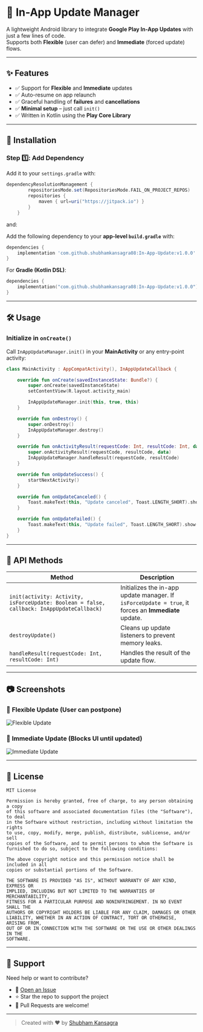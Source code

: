 # 📲 In-App Update Manager

A lightweight Android library to integrate **Google Play In-App Updates** with just a few lines of code.  
Supports both **Flexible** (user can defer) and **Immediate** (forced update) flows.

---

## ✨ Features

- ✅ Support for **Flexible** and **Immediate** updates  
- ✅ Auto-resume on app relaunch  
- ✅ Graceful handling of **failures** and **cancellations**  
- ✅ **Minimal setup** – just call `init()`  
- ✅ Written in Kotlin using the **Play Core Library**  

---

## 🚀 Installation

### Step 1️⃣: Add Dependency  

Add it to your `settings.gradle` with:

```gradle
dependencyResolutionManagement {
		repositoriesMode.set(RepositoriesMode.FAIL_ON_PROJECT_REPOS)
		repositories {
			maven { url=uri("https://jitpack.io") }
		}
	}
```

and:

Add the following dependency to your **app-level `build.gradle`** with:

```gradle
dependencies {
    implementation 'com.github.shubhamkansagra08:In-App-Update:v1.0.0'
}
```

For **Gradle (Kotlin DSL)**:

```kotlin
dependencies {
    implementation("com.github.shubhamkansagra08:In-App-Update:v1.0.0")
}
```
---
## 🛠️ Usage

### Initialize in `onCreate()`
Call `InAppUpdateManager.init()` in your **MainActivity** or any entry-point activity:

```kotlin
class MainActivity : AppCompatActivity(), InAppUpdateCallback {

    override fun onCreate(savedInstanceState: Bundle?) {
        super.onCreate(savedInstanceState)
        setContentView(R.layout.activity_main)

        InAppUpdateManager.init(this, true, this)
    }

    override fun onDestroy() {
        super.onDestroy()
        InAppUpdateManager.destroy()
    }

    override fun onActivityResult(requestCode: Int, resultCode: Int, data: Intent?) {
        super.onActivityResult(requestCode, resultCode, data)
        InAppUpdateManager.handleResult(requestCode, resultCode)
    }

    override fun onUpdateSuccess() {
        startNextActivity()
    }

    override fun onUpdateCanceled() {
        Toast.makeText(this, "Update canceled", Toast.LENGTH_SHORT).show()
    }

    override fun onUpdateFailed() {
        Toast.makeText(this, "Update failed", Toast.LENGTH_SHORT).show()
    }
}
```

---

## 🔧 API Methods

| Method | Description |
|--------|------------|
| `init(activity: Activity, isForceUpdate: Boolean = false, callback: InAppUpdateCallback)` | Initializes the in-app update manager. If `isForceUpdate = true`, it forces an **Immediate** update. |
| `destroyUpdate()` | Cleans up update listeners to prevent memory leaks. |
| `handleResult(requestCode: Int, resultCode: Int)` | Handles the result of the update flow. |

---

## 📷 Screenshots

### 🔹 **Flexible Update (User can postpone)**
![Flexible Update](https://developer.android.com/static/images/app-bundle/flexible_flow.png)

### 🔹 **Immediate Update (Blocks UI until updated)**
![Immediate Update](https://developer.android.com/static/images/app-bundle/immediate_flow.png)

---

## 📄 License

```
MIT License

Permission is hereby granted, free of charge, to any person obtaining a copy
of this software and associated documentation files (the "Software"), to deal
in the Software without restriction, including without limitation the rights
to use, copy, modify, merge, publish, distribute, sublicense, and/or sell
copies of the Software, and to permit persons to whom the Software is
furnished to do so, subject to the following conditions:

The above copyright notice and this permission notice shall be included in all
copies or substantial portions of the Software.

THE SOFTWARE IS PROVIDED "AS IS", WITHOUT WARRANTY OF ANY KIND, EXPRESS OR
IMPLIED, INCLUDING BUT NOT LIMITED TO THE WARRANTIES OF MERCHANTABILITY,
FITNESS FOR A PARTICULAR PURPOSE AND NONINFRINGEMENT. IN NO EVENT SHALL THE
AUTHORS OR COPYRIGHT HOLDERS BE LIABLE FOR ANY CLAIM, DAMAGES OR OTHER
LIABILITY, WHETHER IN AN ACTION OF CONTRACT, TORT OR OTHERWISE, ARISING FROM,
OUT OF OR IN CONNECTION WITH THE SOFTWARE OR THE USE OR OTHER DEALINGS IN THE
SOFTWARE.
```
---

## 💬 Support

Need help or want to contribute?

- 🐞 [Open an Issue](https://github.com/shubhamkansagra08/In-App-Update/issues)
- ⭐ Star the repo to support the project
- 🔁 Pull Requests are welcome!

---

> Created with ❤️ by [Shubham Kansagra](https://github.com/shubhamkansagra08)
